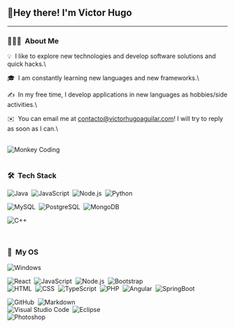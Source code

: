 <h2>👋Hey there! I'm Victor Hugo</h2>

<hr>

### 👨🏻‍💻 &nbsp;About Me

💡 &nbsp;I like to explore new technologies and develop software solutions and quick hacks.\

🎓&nbsp; I am constantly learning new languages ​​and new frameworks.\

✍️ &nbsp;In my free time, I develop applications in new languages ​​as hobbies/side activities.\

✉️ &nbsp;You can email me at contacto@victorhugoaguilar.com! I will try to reply as soon as I can.\

<br>

<img alt="Monkey Coding" src="https://github.com/VictorHugoAguilar/VictorHugoAguilar/blob/main/assets/mono-programador.gif?raw=true" align="center"/> 
<br><br>


### 🛠 &nbsp;Tech Stack

![Java](https://img.shields.io/badge/Java-ED8B00?style=for-the-badge&logo=java&logoColor=white)&nbsp;
![JavaScript](https://img.shields.io/badge/JavaScript-F7DF1E?style=for-the-badge&logo=javascript&logoColor=black)&nbsp;
![Node.js](https://img.shields.io/badge/Node.js-43853D?style=for-the-badge&logo=node.js&logoColor=white)&nbsp;
![Python](https://img.shields.io/badge/Python-3776AB?style=for-the-badge&logo=python&logoColor=white)


![MySQL](https://img.shields.io/badge/MySQL-00000F?style=for-the-badge&logo=mysql&logoColor=white)&nbsp;
![PostgreSQL](https://img.shields.io/badge/PostgreSQL-316192?style=for-the-badge&logo=postgresql&logoColor=white)&nbsp;
![MongoDB](https://img.shields.io/badge/MongoDB-4EA94B?style=for-the-badge&logo=mongodb&logoColor=white)&nbsp;

![C++](https://img.shields.io/badge/C%2B%2B-00599C?style=for-the-badge&logo=c%2B%2B&logoColor=white)&nbsp;

<br>

### 🌌 &nbsp;My OS
![Windows](https://img.shields.io/badge/Windows-0078D6?style=for-the-badge&logo=windows&logoColor=white)&nbsp;


![React](https://img.shields.io/badge/React-20232A?style=for-the-badge&logo=react&logoColor=61DAFB)&nbsp;
![JavaScript](https://img.shields.io/badge/JavaScript-F7DF1E?style=for-the-badge&logo=javascript&logoColor=black)&nbsp;
![Node.js](https://img.shields.io/badge/Node.js-43853D?style=for-the-badge&logo=node.js&logoColor=white)&nbsp;
![Bootstrap](https://img.shields.io/badge/Bootstrap-563D7C?style=for-the-badge&logo=bootstrap&logoColor=white)\
![HTML](https://img.shields.io/badge/HTML-239120?style=for-the-badge&logo=html5&logoColor=white)&nbsp;
![CSS](https://img.shields.io/badge/CSS-239120?&style=for-the-badge&logo=css3&logoColor=white)&nbsp;
![TypeScript](https://img.shields.io/badge/TypeScript-007ACC?style=for-the-badge&logo=typescript&logoColor=white)&nbsp;
![PHP](https://img.shields.io/badge/PHP-777BB4?style=for-the-badge&logo=php&logoColor=white)&nbsp;
![Angular](https://img.shields.io/badge/Angular-DD0031?style=for-the-badge&logo=angular&logoColor=white)&nbsp;
![SpringBoot](https://img.shields.io/badge/Spring-6DB33F?style=for-the-badge&logo=spring&logoColor=white)&nbsp;

![GitHub](https://img.shields.io/badge/GitHub-100000?style=for-the-badge&logo=github&logoColor=white)&nbsp;
![Markdown](https://img.shields.io/badge/Markdown-000000?style=for-the-badge&logo=markdown&logoColor=white)\
![Visual Studio Code](https://img.shields.io/badge/Visual_Studio-5C2D91?style=for-the-badge&logo=visual%20studio&logoColor=white)&nbsp;
![Eclipse](https://img.shields.io/badge/Eclipse-2C2255?style=for-the-badge&logo=eclipse&logoColor=white)\
![Photoshop](https://img.shields.io/badge/Adobe%20Photoshop-31A8FF?style=for-the-badge&logo=Adobe%20Photoshop&logoColor=black)&nbsp;